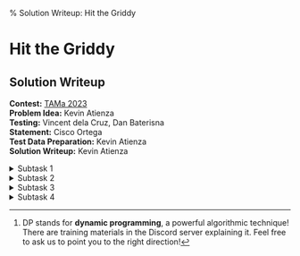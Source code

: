 % Solution Writeup: Hit the Griddy


# Hit the Griddy  
## Solution Writeup

**Contest:** [TAMa 2023](https://noi.ph/tama-2023/)  
**Problem Idea:** Kevin Atienza  
**Testing:** Vincent dela Cruz, Dan Baterisna  
**Statement:** Cisco Ortega  
**Test Data Preparation:** Kevin Atienza  
**Solution Writeup:** Kevin Atienza  



<details class="editorial-section"><summary class="h2">Subtask 1</summary>

**Disclaimer:** The first solution we&rsquo;ll describe is the simplest one conceptually, but is not necessarily the easiest one to implement. Nonetheless, we&rsquo;re covering it anyway because the ideas we&rsquo;ll encounter will be useful for later.


### A straightforward approach

Anyway, the most straightforward solution would be to *just do it* as stated, a.k.a., *brute force*: enumerate all $2^{rc}$ grids, compute $B(G)$ for each of them, and then sum up all these $B(G)^3$. Enumerating grids is relatively straightforward with backtracking, and for the first subtask, $2^{rc} = 2^{25} = 33554432$ which is quite manageable for a computer. The only missing ingredient to fully implement this solution is being able to compute $B(G)$ for a given grid $G$ in the first place.


### Computing $B(G)$

We are given a grid with $r$ rows and $c$ columns, and we want to make it *based*, i.e., change it so that every row and every column has an even number of cringe memes.

Let&rsquo;s convert a cool meme (&#128511;) into a $0$ and a cringe meme (&#128556;) into a $1$, so the condition translates to: the sum of every row and every column is even.

Now, the effect of flipping a cell is to flip the <span class="definition" data-bs-toggle="tooltip" data-bs-placement="bottom" title="The parity of a number is whether it&rsquo;s odd or even. (The word &ldquo;parity&rdquo; itself is related to the word &ldquo;pair&rdquo;.)">parity</span> of exactly one row and exactly one column, namely the row and column containing the cell. Thus, if there are $R$ odd rows, then you need at least $R$ flips to make all these odd rows even. Similarly, if there are $C$ odd columns, then you need at least $C$ flips. Combining these tells us that we need $\max(R, C)$ or more moves to make the grid based.

On the other hand, for every move, we can choose the row and column to flip *independently*. Thus, it seems intuitive that $\max(R, C)$ moves are enough. And indeed, it is:
<div class="theorem">
**Theorem 1:** If the grid $G$ has exactly $R$ odd rows and exactly $C$ odd columns, then $B(G) = \max(R, C)$.
</div>

<details class="proof"><summary>Proof</summary>
Without loss of generality, assume $R \le C$ (we can rotate the grid otherwise), so our goal is to show that $B(G) = C$. Using our earlier argument, at least $\max(R, C) = C$ moves are needed, so all that remains is to show that $C$ moves are enough.

With a greedy strategy, we can turn $R$ odd rows and odd columns even with just $R$ moves; we end up with $0$ odd rows and $C - R$ odd columns. Then, for each of the $C - R$ remaining odd columns, we flip its topmost cell. This makes all columns even, and also all rows even, except potentially the topmost row.

Let&rsquo;s figure out what happens with the topmost row. After the $R$th move, it was even, and each of the final $C - R$ moves flipped it. Thus, it&rsquo;s even if and only if $C - R$ is even, which is equivalent to saying that $R$ and $C$ have the same parity.

But $R$ and $C$ clearly have the same parity, since $R \bmod 2$ is basically the sum of the *whole* grid modulo $2$ (why?), which is also $C \bmod 2$ for a similar reason, so we indeed have $(R \bmod 2) = (C \bmod 2)$. Thus, the topmost row is even after all $C$ moves, and $C$ moves are enough.
</details>

With this formula, we can now easily compute $B(G)$ by computing the parities of all rows and columns, computing $R$ and $C$ from those, and finally computing $B(G)$ as $\max(R, C)$.


### Implementation

Here&rsquo;s an implementation in C++.

**Note:** It looks quite a bit involved, mostly because of the backtracking, so if you can&rsquo;t grok this yet, I suggest skipping it for now and proceeding to the following sections which will describe solutions that are simpler to implement. Understanding this is *not* required to understand the following solutions.
<details><summary class="h4">Code (C++)</summary>

```cpp
#include <bits/stdc++.h>
using namespace std;

using ll = long long;
const ll mod = 998'244'353;

ll solve(int r, int c) {
    vector<vector<int>> G(r, vector<int>(c));

    // this function computes B(G)
    auto B = [&]() {
        // compute parities of rows and columns
        vector<int> odd_row(r), odd_col(c);
        for (int i = 0; i < r; i++) {
            for (int j = 0; j < c; j++) {
                odd_row[i] ^= G[i][j];
                odd_col[j] ^= G[i][j];
            }
        }

        // compute the number of odd_ rows and columns
        int odd_row_count = 0, odd_col_count = 0;
        for (int odd : odd_row) odd_row_count += odd;
        for (int odd : odd_col) odd_col_count += odd;

        // return the larger
        return max(odd_row_count, odd_col_count);
    };

    // this function computes the sum of B(G)^3 across all
    // grids G, assuming all cells before cell (i, j) have
    // already been chosen.
    ll ans = 0;
    function<void(int,int)> sum_grids = [&](int i, int j) {
        if (i >= r) {
            // we're past the last row, so just compute B(G)^3
            ll b = B() % mod;
            (ans += b * b % mod * b) %= mod;
        } else if (j >= c) {
            // we're past the current row, so go to the next row
            sum_grids(i + 1, 0);
        } else {
            // try G[i][j] = 0 and G[i][j] = 1
            for (int v : {0, 1}) {
                G[i][j] = v;
                // ... then go to the next cell
                sum_grids(i, j + 1);
            }
        }
    };
    sum_grids(0, 0);
    
    return ans % mod;
}

int main() {
    int r, c;
    scanf("%d%d", &r, &c);
    printf("%lld\n", (solve(r, c) % mod + mod) % mod);
}
```
</details>
Running this with the input `5 5` gives the answer in \~3 seconds in my computer (when the program is compiled with the `-O3` optimization flag of `g++`).

As for the running time, we can write it as
$$\mathcal{O}((\text{number of grids})\times (\text{time to compute $B(G)$)}).$$
There are $2^{rc}$ grids, and we can compute $B(G)$ in $\mathcal{O}(rc)$ (why?), so the overall time complexity is $\mathcal{O}(2^{rc} rc)$.


### Solving via pen and paper?

This subtask can technically also be solved via pen and paper. The following sections deal with solutions to further subtasks that involve much less computation. Those computations are few enough that they can be done by hand (or with a spreadsheet) to solve this subtask.

</details>



<details class="editorial-section"><summary class="h2">Subtask 2</summary>

### A better approach

It&rsquo;s now clear that we can&rsquo;t go through all possible grids if we hope to solve the remaining subtasks within the lifetime of our sun; $2^{rc}$ is simply too large. On the other hand, the number of possible values of $B(G)$ is relatively small; it&rsquo;s always between $0$ and $\max(r, c)$. This suggests that a better approach might be to count the number of grids for each possible value of $B(G)$.

Inspired by this, let&rsquo;s define the function $\mathit{count}(r, c, b)$ to be the number of $r\times c$ grids $G$ such that $B(G) = b$. With this function, we can now write the answer as
$$\mathit{count}(r, c, 0)\cdot 0^3 + \mathit{count}(r, c, 1)\cdot 1^3 + \mathit{count}(r, c, 2)\cdot 2^3 + \ldots$$
with the sum going the way up to $b = \max(r, c)$; Written in summation notation, this is the same as
$$\sum_{b=0}^{\max(r,c)} \mathit{count}(r, c, b)\cdot b^3.$$

### Computing $\mathit{count}(r, c, b)$

Our goal now is to compute $\mathit{count}(r, c, b)$ for $0 \le b \le \max(r, c)$. There are a couple of ways to do this. In what follows, we&rsquo;ll describe an approach that&rsquo;s relatively straightforward conceptually (but not necessarily implementation-wise).

We know from earlier that $B(G) = \max(R, C)$, where $R$ and $C$ are the numbers of odd rows and columns, respectively. So we probably want to define a new function that counts the number of $r\times c$ grids with exactly $R$ odd rows and $C$ odd columns. Denoting that count by $f(r, c, R, C)$, it&rsquo;s easy to see that
$$\mathit{count}(r, c, b) = \sum_{\substack{R, C \\ \max(R, C) = b}} f(r, c, R, C).$$
So all that remains is to compute $f(r, c, R, C)$ for all $0 \le R \le r$ and $0 \le C \le c$.

Let&rsquo;s now compute $f(r, c, R, C)$. Let&rsquo;s choose which $R$ rows and $C$ columns will be odd, and after choosing these, let&rsquo;s count the number of grids. $f(r, c, R, C)$ will be the sum of these counts among all possible choices. However, since the rows are pretty much the same, as is the columns, these counts ought to be the same! In other words, we can write
$$f(r, c, R, C) = \binom{r}{R} \binom{c}{C} g(r, c, R, C),$$
where $g(r, c, R, C)$ is the number of $r\times c$ grids $G$ with a given selection of $R$ rows and $C$ columns odd, and the rest even. And as we&rsquo;ve just reasoned out, the actual choice doesn&rsquo;t matter, so let&rsquo;s say they&rsquo;re the $R$ topmost rows and the $C$ leftmost columns.


### Computing $g(r, c, R, C)$

So we want to build a grid with the $R$ topmost rows odd, and the $C$ leftmost columns even. For simplicity, let&rsquo;s assume that $0 < R < r$ and $0 < C < c$; we&rsquo;ll deal with edge cases later.

For example, if $r = 4$, $c = 9$, $R = 2$ and $C = 4$, then the grid we&rsquo;re building would look like this.
$$\begin{array}{|ccccccccc|c}
\text{odd} & \text{odd} & \text{odd} & \text{odd} & \text{even} & \text{even} & \text{even} & \text{even} & \text{even} & \\
\hline
\text{?} & \text{?} & \text{?} & \text{?} & \text{?} & \text{?} & \text{?} & \text{?} & \text{?} &  \text{odd} \\
\text{?} & \text{?} & \text{?} & \text{?} & \text{?} & \text{?} & \text{?} & \text{?} & \text{?} &  \text{odd} \\
\text{?} & \text{?} & \text{?} & \text{?} & \text{?} & \text{?} & \text{?} & \text{?} & \text{?} &  \text{even} \\
\text{?} & \text{?} & \text{?} & \text{?} & \text{?} & \text{?} & \text{?} & \text{?} & \text{?} &  \text{even} \\
\hline
\end{array}$$

A straightforward way to build a grid is to build it row by row. This can be stated recursively. First, we choose what the first row looks like. Then, we &ldquo;recursively&rdquo; construct the rest of the grid...somehow.

Let&rsquo;s now go into the details. First, because we assumed $R > 0$, the topmost row must be odd, so if it has exactly $x$ ones, then $x$ must be one of: $1, 3, 5, \ldots$. Fix such an $x$, and let&rsquo;s count the number of grids with exactly $x$ $1$s in the topmost row.

Now, the placement of these $x$ $1$s affects the parities of the columns. On the other hand, the $C$ leftmost columns are pretty much the same as each other, as is the $c - C$ rightmost columns. So if $y$ of these $x$ $1$s belong to the $C$ leftmost columns, and the $x - y$ remaining $1$s belong to the $c - C$ rightmost columns, then that means that, when looking at the &ldquo;rest of the grid&rdquo;, that is, *the grid with the first row removed*:

- $y$ of the $C$ leftmost columns are even, and the remaining $C - y$ are odd;
- $x - y$ of the $c - C$ rightmost columns are odd, and the remaining $(c - C) - (x - y)$ are even.

Thus, as far as the &ldquo;rest of the grid&rdquo; is concerned, there are exactly $C - y + x - y$ odd columns. We can now count the number of them recursively! Since the &ldquo;rest of the grid&rdquo; has $r - 1$ rows, and $R - 1$ of them must be odd, and there are $c$ columns, $C - y + x - y$ of which must be odd, there must be exactly
$$\binom{C}{y} \binom{c - C}{x - y} g(r - 1, c, R - 1, C - y + x - y)$$
such grids, where the binomial coefficients come from choosing which cells will contain the $1$s in the leftmost $C$ and the rightmost $c - C$ columns.

Now, the above count is just for a fixed choice of $x$ and $y$. To compute $g(r, c, R, C)$, we simply sum over all possible values of $x$ and $y$. We thus get the formula:
$$g(r, c, R, C) = \sum_{\substack{x=0 \\ \text{$x$ odd}}}^c \sum_{y=0}^x \binom{C}{y} \binom{c - C}{x - y} g(r - 1, c, R - 1, C - y + x - y).$$
We can now use this to compute $g(r, c, R, C)$. However, this is still incomplete, for a few reasons:

- The above only works if $R > 0$, which is how we knew that the topmost row is odd. If $R = 0$, then the topmost row is even. Well, we can still find a recursive formula similar to the above, just with a couple of changes (such as $x$ now being even, among other things). The formula we get when $R = 0$ is
$$g(r, c, R, C) = \sum_{\substack{x=0 \\ \text{$x$ even}}}^c \sum_{y=0}^x \binom{C}{y} \binom{c - C}{x - y} g(r - 1, c, R, C - y + x - y).$$

- We haven&rsquo;t discussed the base case yet! In our recursion above, the base case is $r = 0$, and the answer is pretty simple: there is only one grid with zero rows and $c$ columns, namely the *empty grid*. Each of its columns is even (because every column is empty, and $0$ is even). Therefore, we have
$$g(0, c, 0, C) = \begin{cases}
1 & \text{if $C = 0$} \\
0 & \text{otherwise.}
\end{cases}$$

- As an implementation detail, you should probably further restrict the summation formula to only those terms where $y \le C$ and $x - y \le c - C$, because $\binom{C}{y}$ or $\binom{c - C}{x - y}$ will be zero anyway. If you don&rsquo;t do this, then at first glance it seems like there won&rsquo;t be any issues since you seem to be just adding zero anyway. However, there&rsquo;s a subtle issue: the value $(C - y + x - y)$&mdash;an argument to the recursive call&mdash;has the potential to exceed $c$, which could become an off-by-one error depending on your implementation.


### Running time

With this, we now have a recursive algorithm to compute $g$, and thus an algorithm to compute $f$, $\mathit{count}$, and the answer. What is the running time? Well, for the algorithm to work, we need to be able to compute binomial coefficients. We can do that by simply building Pascal&rsquo;s triangle, which is basically a graphical manifestation of the recursive formula
$$\binom{n}{r} = \binom{n - 1}{r - 1} + \binom{n - 1}{r}$$
(with base cases $\binom{n}{0} = \binom{n}{n} = 1$). Thus, in our analysis, we can assume that we can compute any binomial coefficient we need with an $\mathcal{O}(1)$ lookup (after an $\mathcal{O}(\max(r, c)^2)$ precomputation; note that we only need up to row $\max(r, c)$ of Pascal&rsquo;s triangle).

So the algorithm consists of:

1. Computing the values $g(r, c, R, C)$ that we need.
2. Computing the values $f(r, c, R, C)$ that we need.
3. Computing the values $\mathit{count}(r, c, b)$ we need.
4. Computing the final sum to get the answer.

Now, it turns out that the first step is the bottleneck, because once we have all the $g$ values we need:

- Each of the $\mathcal{O}(rc)$ values of $f$ we need can be obtained from the corresponding value of $g$ in $\mathcal{O}(1)$ (using our formula).
- We only need the values $\mathit{count}(r, c, b)$ for $0 \le b \le \max(r, c)$. The formula for $\mathit{count}(r, c, b)$ contains at most $r + c + 1$ summands, so it can be computed in $\mathcal{O}(r + c)$ time. Thus, computing all values of $\mathit{count}$ we need takes $\mathcal{O}(\max(r, c)(r + c)) = \mathcal{O}(\max(r, c)^2)$ time.
- The final sum only has $\mathcal{O}(\max(r, c))$ summands.

So all that remains is to analyze the running time of computing the $g(r, c, R, C)$ values we need. Note that the value of the argument &ldquo;$r$&rdquo; here actually varies because of the recursion! On the other hand, notice that the value of $c$ doesn&rsquo;t change at all, so it might as well be fixed. So all in all, we want to compute $g(r', c, R, C)$ for all triples $(r', R, C)$ such that $0 \le R \le r' \le r$ and $0 \le C \le c$.

Now, in general, our formula for $g(r', c, R, C)$ involves a nested sum with $\mathcal{O}(c^2)$ summands (check), so the running time is basically
$$\mathcal{O}(c^2 \cdot (\text{number of distinct arguments})).$$
Also, there are $\mathcal{O}(r^2 c)$ distinct arguments to $g$ (why?), so this is simply $\mathcal{O}(r^2 c^3)$.

The overall running time is then $\mathcal{O}(r^2 c^3)$ since this also dominates all other steps (which are $\mathcal{O}(\max(r, c)^2)$ overall). For subtask 2, we have $r = 64$ and $c = 100$, and this might be too slow. However, we can improve the running time a bit with the following observations:

- The answer for $(r, c)$ is the same as the answer for $(c, r)$, so we may freely swap $r$ and $c$;
- The algorithm runs faster when $r > c$ (because the time complexity &ldquo;$\mathcal{O}(r^2 c^3)$&rdquo; is asymmetric with respect to $r$ and $c$).

Therefore, if $r < c$, we can simply *swap* $r$ and $c$ to make it run faster!

My Python 3 implementation of this solution, when given the input $r = 100$ and $c = 64$, runs in less than one minute.

In the next section, we&rsquo;ll discuss a solution that&rsquo;s much easier to implement and even gets you up to Subtask 3. However, even though the solution presented above is somewhat more involved (e.g., there are more nested loops), in some sense, it&rsquo;s simpler because you need less thinking to derive it; ultimately, it&rsquo;s really &ldquo;just DP&rdquo;.[^1]

</details>



<details class="editorial-section"><summary class="h2">Subtask 3</summary>

The previous solution will choke on subtask 3 because the input values are quite large. To improve on the previous solution, we need a better way to compute $\mathit{count}(r, c, b)$. Building the grid row-by-row is too slow.

It turns out that we can vastly improve our computation of $g(r, c, R, C)$ by building the grid *cell by cell* instead! (Recall that $g(r, c, R, C)$ is the number of $r \times c$ grids where the $R$ topmost rows and $C$ leftmost columns are odd.) To see what I mean, suppose we&rsquo;re choosing the values of the cells in order, left to right, then top to bottom. Now, each cell will contain $0$ or $1$, so generally, there are two choices we can make at every step.

However, things change a bit when we&rsquo;re choosing the rightmost cell of the current row. Since we know the parity of the row, there&rsquo;s really only one remaining choice for the rightmost cell that will give the row the correct parity!

For example, in the following grid, suppose we&rsquo;re now at the cell marked $X$. Since the row has to be odd, the value of $X$ must be $1$.
$$\begin{array}{|ccccccccc|c}
\text{odd} & \text{odd} & \text{odd} & \text{odd} & \text{even} & \text{even} & \text{even} & \text{even} & \text{even} & \\
\hline
1 & 1 & 0 & 0 & 1 & 0 & 0 & 1 & 1 &  \text{odd} \\
0 & 1 & 1 & 0 & 1 & 1 & 0 & 0 & X &  \text{odd} \\
\text{?} & \text{?} & \text{?} & \text{?} & \text{?} & \text{?} & \text{?} & \text{?} & \text{?} &  \text{even} \\
\text{?} & \text{?} & \text{?} & \text{?} & \text{?} & \text{?} & \text{?} & \text{?} & \text{?} &  \text{even} \\
\hline
\end{array}$$

Furthermore, things change again when we&rsquo;re choosing the cells at the bottommost rows. Since each column also has a fixed parity, each cell is again already determined; there&rsquo;s only one choice for each of those cells that will make the parity of the column correct.

For example, in the following grid, suppose we&rsquo;re now at $X$. Then since the column must be odd, the value of $X$ must be $0$.
$$\begin{array}{|ccccccccc|c}
\text{odd} & \text{odd} & \text{odd} & \text{odd} & \text{even} & \text{even} & \text{even} & \text{even} & \text{even} & \\
\hline
1 & 1 & 0 & 0 & 1 & 0 & 0 & 1 & 1 &  \text{odd} \\
0 & 1 & 1 & 0 & 1 & 1 & 0 & 0 & 1 &  \text{odd} \\
1 & 1 & 1 & 0 & 0 & 1 & 0 & 0 & 0 &  \text{even} \\
\text{1} & X & \text{?} & \text{?} & \text{?} & \text{?} & \text{?} & \text{?} & \text{?} &  \text{even} \\
\hline
\end{array}$$


Finally, things get even more special when we reach the bottom-rightmost cell. In that case, it has to satisfy *two* conditions, one for the row, and one for the column. It turns out that both conditions are satisfiable if and only if $R$ and $C$ have the same parity (why?), and in that case, there&rsquo;s exactly one choice again!

Thus, we made exactly $(r - 1)(c - 1)$ independent binary choices, corresponding to the cells not in the rightmost column or bottommost row, and everything else is uniquely determined. Thus, we&rsquo;ve essentially proven the following:

<div class="theorem">

**Theorem 2:** For $r \ge 1$, $c \ge 1$, $0 \le R \le r$, $0 \le C \le c$, we have
$$g(r, c, R, C) = \begin{cases}
2^{(r - 1)(c - 1)} & \text{if $R$ and $C$ have the same parity;} \\
0 & \text{otherwise.}
\end{cases}$$

</div>

This formula simplifies our solution a lot! After precomputing the value of $2^{(r - 1)(c - 1)}$ (modulo $998244353$), computing all the values of $g(r, c, R, C)$ we need now only takes $\mathcal{O}(rc)$ time. And in fact, we can now compute the answer in $\mathcal{O}(rc)$ time overall, which is good enough up to subtask 3.

<div class="task">
**Exercise:** Show that this solution runs in $\mathcal{O}(rc)$ time.
</div>

</details>



<details class="editorial-section"><summary class="h2">Subtask 4</summary>

For this subtask, $\mathcal{O}(rc)$ won&rsquo;t be enough. We want something faster.

I&rsquo;ll just leave you with a hint to get you started. (The solution of course needs more steps after this.)
<div class="task">
**Hint:** Try to count the number of grids $G$ for which $B(G) \le b$, rather than $B(G) = b$.
</div>

</details>

[^1]: DP stands for **dynamic programming**, a powerful algorithmic technique! There are training materials in the Discord server explaining it. Feel free to ask us to point you to the right direction!

